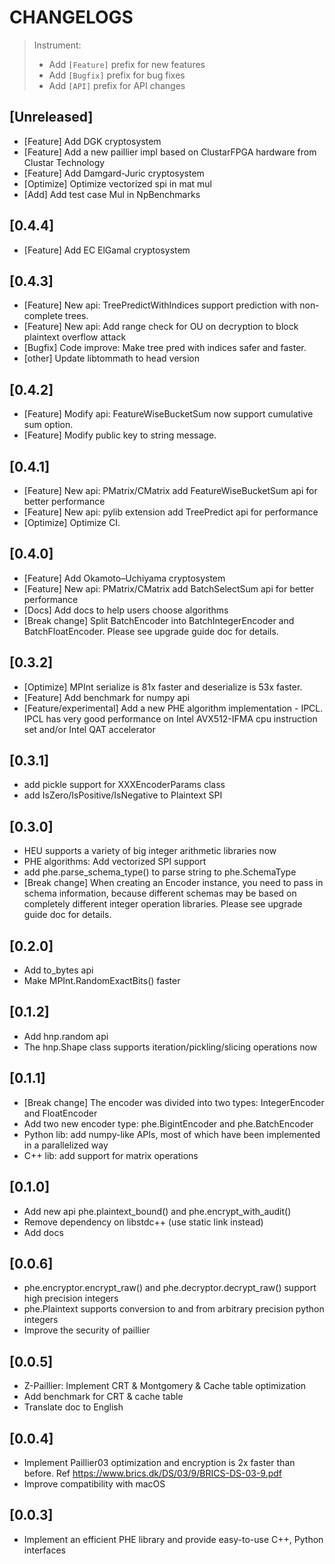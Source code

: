# CHANGELOGS

> Instrument:
>
> - Add `[Feature]` prefix for new features
> - Add `[Bugfix]` prefix for bug fixes
> - Add `[API]` prefix for API changes

## [Unreleased]

- [Feature] Add DGK cryptosystem
- [Feature] Add a new paillier impl based on ClustarFPGA hardware from Clustar Technology
- [Feature] Add Damgard-Juric cryptosystem
- [Optimize] Optimize vectorized spi in mat mul
- [Add] Add test case Mul in NpBenchmarks

## [0.4.4]

- [Feature] Add EC ElGamal cryptosystem

## [0.4.3]

- [Feature] New api: TreePredictWithIndices support prediction with non-complete
  trees.
- [Feature] New api: Add range check for OU on decryption to block plaintext
  overflow attack
- [Bugfix] Code improve: Make tree pred with indices safer and faster.
- [other] Update libtommath to head version

## [0.4.2]

- [Feature] Modify api: FeatureWiseBucketSum now support cumulative sum option.
- [Feature] Modify public key to string message.

## [0.4.1]

- [Feature] New api: PMatrix/CMatrix add FeatureWiseBucketSum api for better
  performance
- [Feature] New api: pylib extension add TreePredict api for performance
- [Optimize] Optimize CI.

## [0.4.0]

- [Feature] Add Okamoto–Uchiyama cryptosystem
- [Feature] New api: PMatrix/CMatrix add BatchSelectSum api for better
  performance
- [Docs] Add docs to help users choose algorithms
- [Break change] Split BatchEncoder into BatchIntegerEncoder and
  BatchFloatEncoder. Please see upgrade guide doc for details.

## [0.3.2]

- [Optimize] MPInt serialize is 81x faster and deserialize is 53x faster.
- [Feature] Add benchmark for numpy api
- [Feature/experimental] Add a new PHE algorithm implementation - IPCL. IPCL has
  very good performance on Intel AVX512-IFMA cpu instruction set and/or Intel
  QAT accelerator

## [0.3.1]

- add pickle support for XXXEncoderParams class
- add IsZero/IsPositive/IsNegative to Plaintext SPI

## [0.3.0]

- HEU supports a variety of big integer arithmetic libraries now
- PHE algorithms: Add vectorized SPI support
- add phe.parse_schema_type() to parse string to phe.SchemaType
- [Break change] When creating an Encoder instance, you need to pass in schema
  information, because different schemas may be based on completely different
  integer operation libraries. Please see upgrade guide doc for details.

## [0.2.0]

- Add to_bytes api
- Make MPInt.RandomExactBits() faster

## [0.1.2]

- Add hnp.random api
- The hnp.Shape class supports iteration/pickling/slicing operations now

## [0.1.1]

- [Break change] The encoder was divided into two types: IntegerEncoder and
  FloatEncoder
- Add two new encoder type: phe.BigintEncoder and phe.BatchEncoder
- Python lib: add numpy-like APIs, most of which have been implemented in a
  parallelized way
- C++ lib: add support for matrix operations

## [0.1.0]

- Add new api phe.plaintext_bound() and phe.encrypt_with_audit()
- Remove dependency on libstdc++ (use static link instead)
- Add docs

## [0.0.6]

- phe.encryptor.encrypt_raw() and phe.decryptor.decrypt_raw() support high
  precision integers
- phe.Plaintext supports conversion to and from arbitrary precision python
  integers
- Improve the security of paillier

## [0.0.5]

- Z-Paillier: Implement CRT & Montgomery & Cache table optimization
- Add benchmark for CRT & cache table
- Translate doc to English

## [0.0.4]

- Implement Paillier03 optimization and encryption is 2x faster than before.
  Ref https://www.brics.dk/DS/03/9/BRICS-DS-03-9.pdf
- Improve compatibility with macOS

## [0.0.3]

- Implement an efficient PHE library and provide easy-to-use C++, Python
  interfaces
